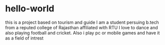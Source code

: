 # hello-world
this is a project based on tourism and guide
I am a student persuing b.tech from a reputed college of Rajasthan affiliated with RTU
I love to dance and also playing football and cricket. Also i play pc or mobile games and have it as a field of intrest
